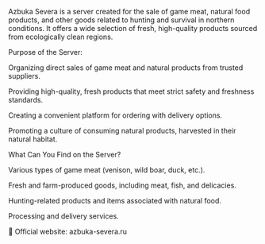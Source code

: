 Azbuka Severa is a server created for the sale of game meat, natural food products, and other goods related to hunting and survival in northern conditions. It offers a wide selection of fresh, high-quality products sourced from ecologically clean regions.

Purpose of the Server:

Organizing direct sales of game meat and natural products from trusted suppliers.

Providing high-quality, fresh products that meet strict safety and freshness standards.

Creating a convenient platform for ordering with delivery options.

Promoting a culture of consuming natural products, harvested in their natural habitat.


What Can You Find on the Server?

Various types of game meat (venison, wild boar, duck, etc.).

Fresh and farm-produced goods, including meat, fish, and delicacies.

Hunting-related products and items associated with natural food.

Processing and delivery services.


🔗 Official website: azbuka-severa.ru
